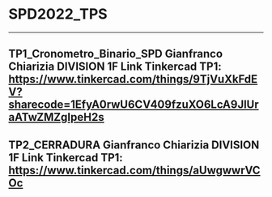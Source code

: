 # SPD2022_TPS

-----------------------------------------------------------------------------------------------------
TP1_Cronometro_Binario_SPD
Gianfranco Chiarizia
DIVISION 1F 
Link Tinkercad TP1:
https://www.tinkercad.com/things/9TjVuXkFdEV?sharecode=1EfyA0rwU6CV409fzuXO6LcA9JlUraATwZMZgIpeH2s
-----------------------------------------------------------------------------------------------------
TP2_CERRADURA
Gianfranco Chiarizia
DIVISION 1F 
Link Tinkercad TP1:
https://www.tinkercad.com/things/aUwgwwrVCOc
-----------------------------------------------------------------------------------------------------
